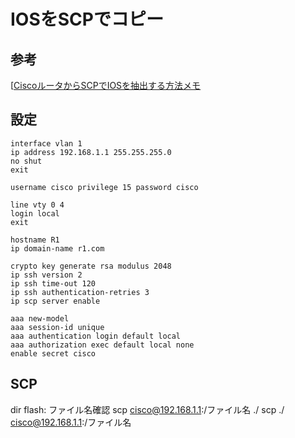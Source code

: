 # IOSをSCPでコピー

## 参考
[[CiscoルータからSCPでIOSを抽出する方法メモ](https://poppycompass.hatenablog.jp/entry/2018/09/29/203855)

## 設定
```
interface vlan 1
ip address 192.168.1.1 255.255.255.0
no shut
exit

username cisco privilege 15 password cisco

line vty 0 4
login local
exit

hostname R1
ip domain-name r1.com

crypto key generate rsa modulus 2048
ip ssh version 2
ip ssh time-out 120
ip ssh authentication-retries 3
ip scp server enable

aaa new-model
aaa session-id unique
aaa authentication login default local
aaa authorization exec default local none
enable secret cisco
```

## SCP
dir flash: ファイル名確認
scp cisco@192.168.1.1:/ファイル名 ./
scp ./ cisco@192.168.1.1:/ファイル名
